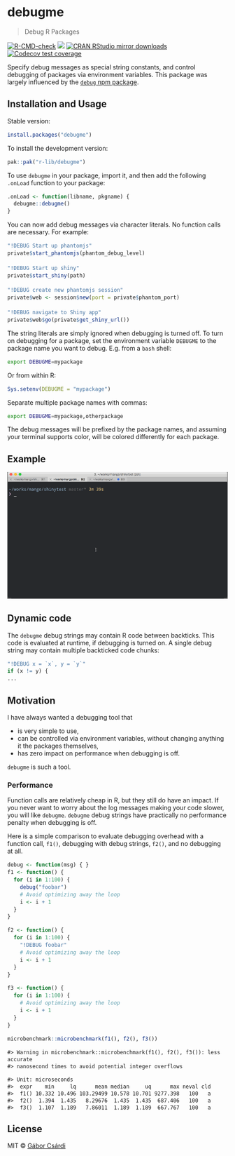 


# debugme

> Debug R Packages
<!-- badges: start -->
[![R-CMD-check](https://github.com/r-lib/debugme/actions/workflows/R-CMD-check.yaml/badge.svg)](https://github.com/r-lib/debugme/actions/workflows/R-CMD-check.yaml)
[![](https://www.r-pkg.org/badges/version/debugme)](https://www.r-pkg.org/pkg/debugme)
[![CRAN RStudio mirror downloads](https://cranlogs.r-pkg.org/badges/debugme)](https://www.r-pkg.org/pkg/debugme)
[![Codecov test coverage](https://codecov.io/gh/r-lib/debugme/branch/main/graph/badge.svg)](https://app.codecov.io/gh/r-lib/debugme?branch=main)
<!-- badges: end -->

Specify debug messages as special string constants, and control debugging of
packages via environment variables. This package was largely influenced by
the [`debug` npm package](https://github.com/debug-js/debug).

## Installation and Usage

Stable version:


```r
install.packages("debugme")
```

To install the development version:


```r
pak::pak("r-lib/debugme")
```

To use `debugme` in your package, import it, and then add the following
`.onLoad` function to your package:
```r
.onLoad <- function(libname, pkgname) {
  debugme::debugme()
}
```

You can now add debug messages via character literals. No function calls
are necessary. For example:
```r
"!DEBUG Start up phantomjs"
private$start_phantomjs(phantom_debug_level)

"!DEBUG Start up shiny"
private$start_shiny(path)

"!DEBUG create new phantomjs session"
private$web <- session$new(port = private$phantom_port)

"!DEBUG navigate to Shiny app"
private$web$go(private$get_shiny_url())
```

The string literals are simply ignored when debugging is turned off. To
turn on debugging for a package, set the environment variable `DEBUGME` to
the package name you want to debug. E.g. from a `bash` shell:

```sh
export DEBUGME=mypackage
```

Or from within R:

```r
Sys.setenv(DEBUGME = "mypackage")
```

Separate multiple package names with commas:

```sh
export DEBUGME=mypackage,otherpackage
```

The debug messages will be prefixed by the package names, and assuming your
terminal supports color, will be colored differently for each package.

## Example

![](/screencast.gif)

## Dynamic code

The `debugme` debug strings may contain R code between backticks.
This code is evaluated at runtime, if debugging is turned on. A single
debug string may contain multiple backticked code chunks:

```r
"!DEBUG x = `x`, y = `y`"
if (x != y) {
...
```

## Motivation

I have always wanted a debugging tool that
* is very simple to use,
* can be controlled via environment variables, without changing anything
  it the packages themselves,
* has zero impact on performance when debugging is off.

`debugme` is such a tool.

### Performance

Function calls are relatively cheap in R, but they still do have an impact.
If you never want to worry about the log messages making your code slower,
you will like `debugme`. `debugme` debug strings have practically no
performance penalty when debugging is off.

Here is a simple comparison to evaluate debugging overhead with a function call, `f1()`,
debugging with debug strings, `f2()`, and no debugging at all.


```r
debug <- function(msg) { }
f1 <- function() {
  for (i in 1:100) {
    debug("foobar")
    # Avoid optimizing away the loop
    i <- i + 1
  }
}
```


```r
f2 <- function() {
  for (i in 1:100) {
    "!DEBUG foobar"
    # Avoid optimizing away the loop
    i <- i + 1
  }
}
```


```r
f3 <- function() {
  for (i in 1:100) {
    # Avoid optimizing away the loop
    i <- i + 1
  }
}
```


```r
microbenchmark::microbenchmark(f1(), f2(), f3())
```

```
#> Warning in microbenchmark::microbenchmark(f1(), f2(), f3()): less accurate
#> nanosecond times to avoid potential integer overflows
```

```
#> Unit: microseconds
#>  expr    min     lq      mean median     uq      max neval cld
#>  f1() 10.332 10.496 103.29499 10.578 10.701 9277.398   100   a
#>  f2()  1.394  1.435   8.29676  1.435  1.435  687.406   100   a
#>  f3()  1.107  1.189   7.86011  1.189  1.189  667.767   100   a
```

## License

MIT © [Gábor Csárdi](https://github.com/gaborcsardi)
